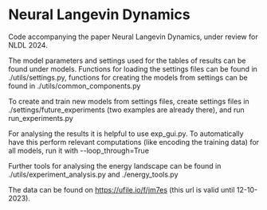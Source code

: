 # Neural Langevin Dynamics
Code accompanying the paper Neural Langevin Dynamics, under review for NLDL 2024.

The model parameters and settings used for the tables of results can be found under models. Functions for loading the settings files can be found in ./utils/settings.py, functions for creating the models from settings can be found in ./utils/common_components.py

To create and train new models from settings files, create settings files in ./settings/future_experiments (two examples are already there), and run run_experiments.py

For analysing the results it is helpful to use exp_gui.py. To automatically have this perform relevant computations (like encoding the training data) for all models, run it with --loop_through=True

Further tools for analysing the energy landscape can be found in ./utils/experiment_analysis.py and ./energy_tools.py

The data can be found on https://ufile.io/f/jm7es (this url is valid until 12-10-2023). 
